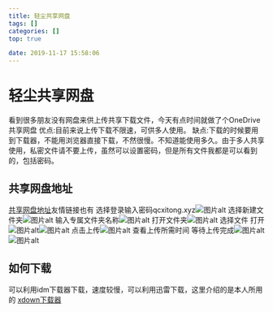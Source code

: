 ```yaml
---
title: 轻尘共享网盘
tags: []
categories: []
top: true

date: 2019-11-17 15:58:06
---
```

# 轻尘共享网盘 
<!--more-->
看到很多朋友没有网盘来供上传共享下载文件，今天有点时间就做了个OneDrive共享网盘
优点:目前来说上传下载不限速，可供多人使用。
缺点:下载的时候要用到下载器，不能用浏览器直接下载，不然很慢。不知道能使用多久。由于多人共享使用，私密文件请不要上传，虽然可以设置密码，但是所有文件我都是可以看到的，包括密码。
## 共享网盘地址
[共享网盘地址](https://service-3ei1cfty-1300482735.ap-hongkong.apigateway.myqcloud.com/release/onedrive1)友情链接也有
选择登录输入密码qcxitong.xyz![图片alt](https://img.alicdn.com/imgextra/i1/2252276106/O1CN01app5QC1uyaxY5MS7v_!!2252276106.png)
选择新建文件夹![图片alt](https://img.alicdn.com/imgextra/i4/2252276106/O1CN012XAUgN1uyaxd7faYg_!!2252276106.png)
输入专属文件夹名称![图片alt](https://img.alicdn.com/imgextra/i4/2252276106/O1CN01c5wYh61uyaxb7qYTS_!!2252276106.png)
打开文件夹![图片alt](https://img.alicdn.com/imgextra/i4/2252276106/O1CN01gZjEiT1uyaxeccU3D_!!2252276106.png)
选择文件 打开![图片alt](https://img.alicdn.com/imgextra/i3/2252276106/O1CN01bfHNPd1uyaxb7rYo1_!!2252276106.png)![图片alt](https://img.alicdn.com/imgextra/i3/2252276106/O1CN01GntFVg1uyaxb7px42_!!2252276106.png)
点击上传![图片alt](https://img.alicdn.com/imgextra/i3/2252276106/O1CN01wuWMWr1uyaxaonn7m_!!2252276106.png)
查看上传所需时间 等待上传完成![图片alt](https://img.alicdn.com/imgextra/i4/2252276106/O1CN01YOABUN1uyaxe4xoBi_!!2252276106.png)![图片alt](https://img.alicdn.com/imgextra/i3/2252276106/O1CN01ONrWhX1uyaxd7gWj1_!!2252276106.png)
## 如何下载
可以利用idm下载器下载，速度较慢，可以利用迅雷下载，这里介绍的是本人所用的
[xdown下载器](https://qcxitong.xyz/wy/6.html)
